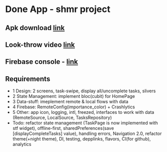 # Done App - shmr project

## Apk download [link](https://drive.google.com/drive/u/0/folders/1K3El0Ym7FXpFw6Rj-clYfzQn7zhFdvjd)

## Look-throw video [link](https://drive.google.com/drive/u/0/folders/1K3El0Ym7FXpFw6Rj-clYfzQn7zhFdvjd)

## Firebase console - [link](https://console.firebase.google.com/u/1/project/shmr-9beb9)

## Requirements

- 1 Design: 2 screens, task-swipe, display all/uncomplete tasks, slivers
- 2 State Management: implement bloc(cubit) for HomePage
- 3 Data-stuff: imeplement remote & local flows with data
- 4 Firebase: RemoteConfig(importance_color) + Crashlytics
- 5 Other: app icon, logging, intl, freezed, interfaces to work with data (RemoteSource, LocalSource, TasksRepository)
- Todo: refactor state management (TaskPage is now implemented with stf widget), offline-first, sharedPreferences(save [displayCompleteTasks] value), handling errors, Navigation 2.0, refactor theme(+night theme), DI, testing, depplinks, flavors, CI(for github), analytics
